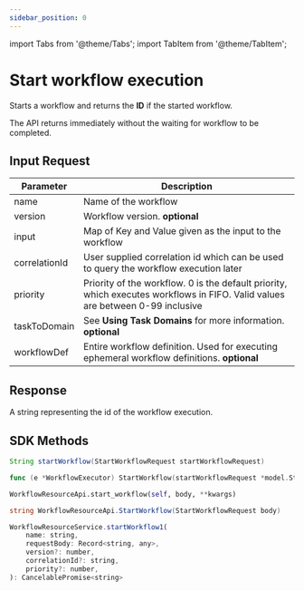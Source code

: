 ```yaml
---
sidebar_position: 0
---
```


import Tabs from '@theme/Tabs';
import TabItem from '@theme/TabItem';

# Start workflow execution
Starts a workflow and returns the **ID** if the started workflow.

The API returns immediately without the waiting for workflow to be completed.
## Input Request

| Parameter     | Description                                                                                                                      |
| ------------- | -------------------------------------------------------------------------------------------------------------------------------- |
| name          | Name of the workflow                                                                                                             |
| version       | Workflow version. **optional**                                                                                                   |
| input         | Map of Key and Value given as the input to the workflow                                                                          |
| correlationId | User supplied correlation id which can be used to query the workflow execution later                                             |
| priority      | Priority of the workflow.  0 is the default priority, which executes workflows in FIFO.  Valid values are between 0-99 inclusive |
| taskToDomain  | See **Using Task Domains** for more information. **optional**                                                                    |
| workflowDef   | Entire workflow definition.  Used for executing ephemeral workflow definitions.  **optional**                                    |

## Response
A string representing the id of the workflow execution.

## SDK Methods

<Tabs>
<TabItem value="Java" label="Java">

```java
String startWorkflow(StartWorkflowRequest startWorkflowRequest)
```

</TabItem>
<TabItem value="Golang" label="Golang">

```go
func (e *WorkflowExecutor) StartWorkflow(startWorkflowRequest *model.StartWorkflowRequest) (workflowId string, err error)
```

</TabItem>
<TabItem value="Python" label="Python">

```python
WorkflowResourceApi.start_workflow(self, body, **kwargs)
```

</TabItem>
<TabItem value="CSharp" label="CSharp">

```csharp
string WorkflowResourceApi.StartWorkflow(StartWorkflowRequest body)
```

</TabItem>
<TabItem value="Javascript" label="Javascript">

```javascript
WorkflowResourceService.startWorkflow1(
    name: string,
    requestBody: Record<string, any>,
    version?: number,
    correlationId?: string,
    priority?: number,
): CancelablePromise<string>
```

</TabItem>
<TabItem value="Clojure" label="Clojure">

```clojure

```

</TabItem>
</Tabs>
